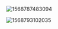 ![1568787483094](C:\Users\brains\AppData\Roaming\Typora\typora-user-images\1568787483094.png)

![1568793102035](C:\Users\brains\AppData\Roaming\Typora\typora-user-images\1568793102035.png)

